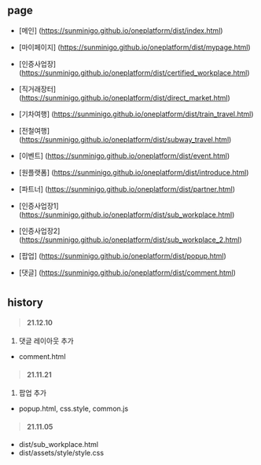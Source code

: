 ## page

- [메인] (https://sunminigo.github.io/oneplatform/dist/index.html)
- [마이페이지] (https://sunminigo.github.io/oneplatform/dist/mypage.html)
- [인증사업장] (https://sunminigo.github.io/oneplatform/dist/certified_workplace.html)
- [직거래장터] (https://sunminigo.github.io/oneplatform/dist/direct_market.html)
- [기차여행] (https://sunminigo.github.io/oneplatform/dist/train_travel.html)
- [전철여행] (https://sunminigo.github.io/oneplatform/dist/subway_travel.html)
- [이벤트] (https://sunminigo.github.io/oneplatform/dist/event.html)
- [원플랫폼] (https://sunminigo.github.io/oneplatform/dist/introduce.html)
- [파트너] (https://sunminigo.github.io/oneplatform/dist/partner.html)
- [인증사업장1] (https://sunminigo.github.io/oneplatform/dist/sub_workplace.html)
- [인증사업장2] (https://sunminigo.github.io/oneplatform/dist/sub_workplace_2.html)

- [팝업] (https://sunminigo.github.io/oneplatform/dist/popup.html)

- [댓글] (https://sunminigo.github.io/oneplatform/dist/comment.html)

#
## history

> #### 21.12.10
1. 댓글 레이아웃 추가
- comment.html
  
> #### 21.11.21
1. 팝업 추가
- popup.html, css.style, common.js
  
> #### 21.11.05
- dist/sub_workplace.html
- dist/assets/style/style.css